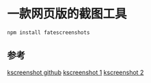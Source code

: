 # 一款网页版的截图工具

```bash
npm install fatescreenshots
```

## 参考

[kscreenshot github](https://github.com/kejiacheng/kscreenshot)
[kscreenshot 1](https://blog.csdn.net/u011439556/article/details/80864507)
[kscreenshot 2](https://blog.csdn.net/u011439556/article/details/80885527)
